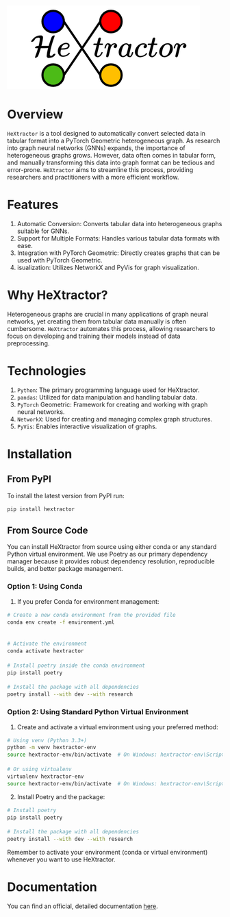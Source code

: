 ![Logo](./docs/assets/logo.png)

# Overview
`HeXtractor` is a tool designed to automatically convert selected data in tabular format into a PyTorch Geometric heterogeneous graph. As research into graph neural networks (GNNs) expands, the importance of heterogeneous graphs grows. However, data often comes in tabular form, and manually transforming this data into graph format can be tedious and error-prone. `HeXtractor` aims to streamline this process, providing researchers and practitioners with a more efficient workflow.

# Features
1. Automatic Conversion: Converts tabular data into heterogeneous graphs suitable for GNNs.
2. Support for Multiple Formats: Handles various tabular data formats with ease.
3. Integration with PyTorch Geometric: Directly creates graphs that can be used with PyTorch Geometric.
4. isualization: Utilizes NetworkX and PyVis for graph visualization.

# Why HeXtractor?
Heterogeneous graphs are crucial in many applications of graph neural networks, yet creating them from tabular data manually is often cumbersome. `HeXtractor` automates this process, allowing researchers to focus on developing and training their models instead of data preprocessing.

# Technologies
1. `Python`: The primary programming language used for HeXtractor.
2. `pandas`: Utilized for data manipulation and handling tabular data.
3. `PyTorch` Geometric: Framework for creating and working with graph neural networks.
4. `NetworkX`: Used for creating and managing complex graph structures.
5. `PyVis`: Enables interactive visualization of graphs.

# Installation

## From PyPI

To install the latest version from PyPI run:

```bash
pip install hextractor
```

## From Source Code

You can install HeXtractor from source using either conda or any standard Python virtual environment. We use Poetry as our primary dependency manager because it provides robust dependency resolution, reproducible builds, and better package management.

### Option 1: Using Conda

1. If you prefer Conda for environment management:
```bash
# Create a new conda environment from the provided file
conda env create -f environment.yml


# Activate the environment
conda activate hextractor

# Install poetry inside the conda environment
pip install poetry

# Install the package with all dependencies
poetry install --with dev --with research
```

### Option 2: Using Standard Python Virtual Environment

1. Create and activate a virtual environment using your preferred method:
```bash
# Using venv (Python 3.3+)
python -m venv hextractor-env
source hextractor-env/bin/activate  # On Windows: hextractor-env\Scripts\activate

# Or using virtualenv
virtualenv hextractor-env
source hextractor-env/bin/activate  # On Windows: hextractor-env\Scripts\activate
```

2. Install Poetry and the package:
```bash
# Install poetry
pip install poetry

# Install the package with all dependencies
poetry install --with dev --with research
```

Remember to activate your environment (conda or virtual environment) whenever you want to use HeXtractor.

# Documentation

You can find an official, detailed documentation [here](https://hextractor.readthedocs.io/en/latest/).